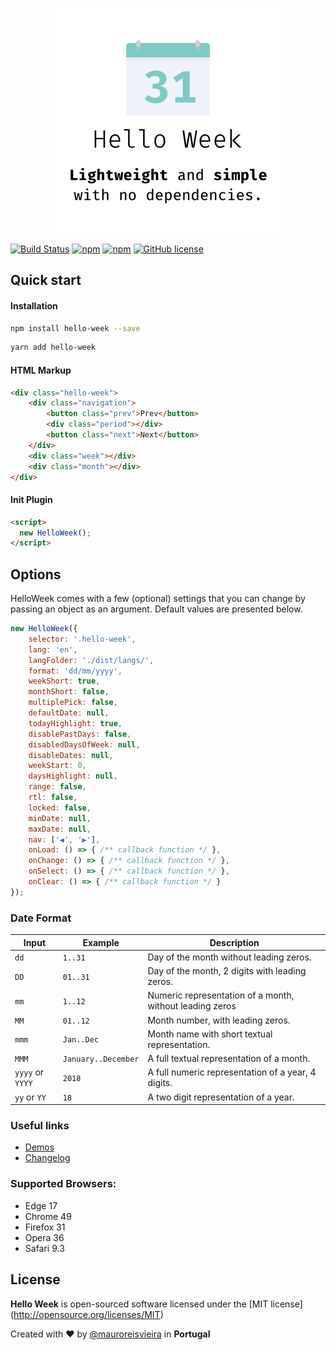 <p align="center"><img src="assets/images/logo.png" width="360"/></p>

[![Build Status](https://travis-ci.org/maurovieirareis/hello-week.svg?branch=master&style=flat-square)](https://travis-ci.org/maurovieirareis/hello-week)
[![npm](https://img.shields.io/npm/dt/hello-week.svg?style=flat-square)](https://www.npmjs.com/package/hello-week)
[![npm](https://img.shields.io/npm/v/hello-week.svg?style=flat-square)](https://www.npmjs.com/package/hello-week)
[![GitHub license](https://img.shields.io/badge/license-MIT-blue.svg)](https://github.com/maurovieirareis/hello-week/blob/master/LICENSE)

## Quick start

#### Installation

```bash
npm install hello-week --save
```

```bash
yarn add hello-week
```

#### HTML Markup

```html
<div class="hello-week">
    <div class="navigation">
        <button class="prev">Prev</button>
        <div class="period"></div>
        <button class="next">Next</button>
    </div>
    <div class="week"></div>
    <div class="month"></div>
</div>
```

#### Init Plugin

```html
<script>
  new HelloWeek();
</script>
```

## Options

HelloWeek comes with a few (optional) settings that you can change by passing an object as an argument.
Default values are presented below.

```js
new HelloWeek({
    selector: '.hello-week',
    lang: 'en',
    langFolder: './dist/langs/',
    format: 'dd/mm/yyyy',
    weekShort: true,
    monthShort: false,
    multiplePick: false,
    defaultDate: null,
    todayHighlight: true,
    disablePastDays: false,
    disabledDaysOfWeek: null,
    disableDates: null,
    weekStart: 0,
    daysHighlight: null,
    range: false,
    rtl: false,
    locked: false,
    minDate: null,
    maxDate: null,
    nav: ['◀', '▶'],
    onLoad: () => { /** callback function */ },
    onChange: () => { /** callback function */ },
    onSelect: () => { /** callback function */ },
    onClear: () => { /** callback function */ }
});
```

### Date Format

Input | Example | Description |
--- | --- | ---|
`dd` | `1..31` | Day of the month without leading zeros.
`DD` | `01..31` | Day of the month, 2 digits with leading zeros.
`mm` | `1..12` | Numeric representation of a month, without leading zeros
`MM` | `01..12` | Month number, with leading zeros.
`mmm` | `Jan..Dec` | Month name with short textual representation.
`MMM` | `January..December` | A full textual representation of a month.
`yyyy` or `YYYY` | `2018` | A full numeric representation of a year, 4 digits.
`yy` or `YY` | `18` |   A two digit representation of a year.

### Useful links

- [Demos](https://maurovieirareis.github.io/hello-week/)
- [Changelog](CHANGELOG.md)

### Supported Browsers:

- Edge 17
- Chrome 49
- Firefox 31
- Opera 36
- Safari 9.3

## License

**Hello Week** is open-sourced software licensed under the \[MIT license\](http://opensource.org/licenses/MIT)

Created with ♥️ by [@mauroreisvieira](https://twitter.com/mauroreisvieira) in **Portugal**
